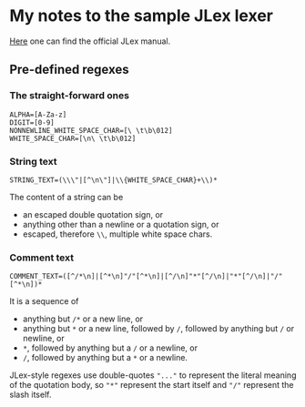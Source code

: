 # My notes to the sample JLex lexer

[Here](https://www.cs.princeton.edu/~appel/modern/java/JLex/current/manual.html)
one can find the official JLex manual.

## Pre-defined regexes

### The straight-forward ones

```
ALPHA=[A-Za-z]
DIGIT=[0-9]
NONNEWLINE_WHITE_SPACE_CHAR=[\ \t\b\012]
WHITE_SPACE_CHAR=[\n\ \t\b\012]
```

### String text

```
STRING_TEXT=(\\\"|[^\n\"]|\\{WHITE_SPACE_CHAR}+\\)*
```

The content of a string can be

- an escaped double quotation sign, or
- anything other than a newline or a quotation sign, or
- escaped, therefore `\\`, multiple white space chars.

### Comment text

```
COMMENT_TEXT=([^/*\n]|[^*\n]"/"[^*\n]|[^/\n]"*"[^/\n]|"*"[^/\n]|"/"[^*\n])*
```

It is a sequence of

- anything but `/*` or a new line, or
- anything but `*` or a new line, followed by `/`, followed by
  anything but `/` or newline, or
- `*`, followed by anything but a `/` or a newline, or
- `/`, followed by anything but a `*` or a newline.

JLex-style regexes use double-quotes `"..."` to represent the literal
meaning of the quotation body, so `"*"` represent the start itself and
`"/"` represent the slash itself.
